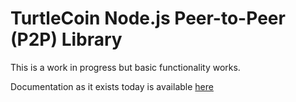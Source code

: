 # TurtleCoin Node.js Peer-to-Peer (P2P) Library

This is a work in progress but basic functionality works.

Documentation as it exists today is available [here](https://p2p.turtlecoin.dev)
